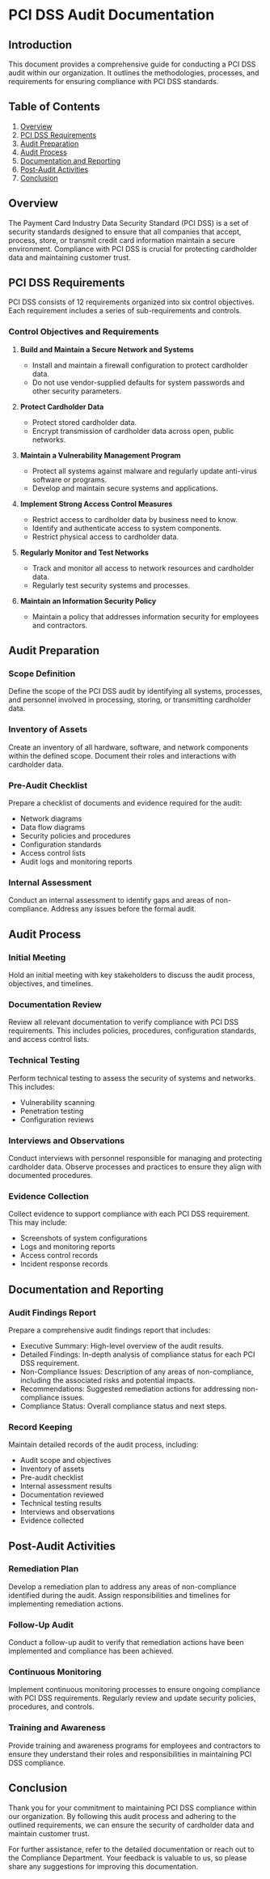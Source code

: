 # PCI DSS Audit Documentation

## Introduction
This document provides a comprehensive guide for conducting a PCI DSS audit within our organization. It outlines the methodologies, processes, and requirements for ensuring compliance with PCI DSS standards.

## Table of Contents
1. [Overview](#overview)
2. [PCI DSS Requirements](#pci-dss-requirements)
3. [Audit Preparation](#audit-preparation)
4. [Audit Process](#audit-process)
5. [Documentation and Reporting](#documentation-and-reporting)
6. [Post-Audit Activities](#post-audit-activities)
7. [Conclusion](#conclusion)

## Overview
The Payment Card Industry Data Security Standard (PCI DSS) is a set of security standards designed to ensure that all companies that accept, process, store, or transmit credit card information maintain a secure environment. Compliance with PCI DSS is crucial for protecting cardholder data and maintaining customer trust.

## PCI DSS Requirements
PCI DSS consists of 12 requirements organized into six control objectives. Each requirement includes a series of sub-requirements and controls.

### Control Objectives and Requirements
1. **Build and Maintain a Secure Network and Systems**
   - Install and maintain a firewall configuration to protect cardholder data.
   - Do not use vendor-supplied defaults for system passwords and other security parameters.

2. **Protect Cardholder Data**
   - Protect stored cardholder data.
   - Encrypt transmission of cardholder data across open, public networks.

3. **Maintain a Vulnerability Management Program**
   - Protect all systems against malware and regularly update anti-virus software or programs.
   - Develop and maintain secure systems and applications.

4. **Implement Strong Access Control Measures**
   - Restrict access to cardholder data by business need to know.
   - Identify and authenticate access to system components.
   - Restrict physical access to cardholder data.

5. **Regularly Monitor and Test Networks**
   - Track and monitor all access to network resources and cardholder data.
   - Regularly test security systems and processes.

6. **Maintain an Information Security Policy**
   - Maintain a policy that addresses information security for employees and contractors.

## Audit Preparation
### Scope Definition
Define the scope of the PCI DSS audit by identifying all systems, processes, and personnel involved in processing, storing, or transmitting cardholder data.

### Inventory of Assets
Create an inventory of all hardware, software, and network components within the defined scope. Document their roles and interactions with cardholder data.

### Pre-Audit Checklist
Prepare a checklist of documents and evidence required for the audit:
- Network diagrams
- Data flow diagrams
- Security policies and procedures
- Configuration standards
- Access control lists
- Audit logs and monitoring reports

### Internal Assessment
Conduct an internal assessment to identify gaps and areas of non-compliance. Address any issues before the formal audit.

## Audit Process
### Initial Meeting
Hold an initial meeting with key stakeholders to discuss the audit process, objectives, and timelines.

### Documentation Review
Review all relevant documentation to verify compliance with PCI DSS requirements. This includes policies, procedures, configuration standards, and access control lists.

### Technical Testing
Perform technical testing to assess the security of systems and networks. This includes:
- Vulnerability scanning
- Penetration testing
- Configuration reviews

### Interviews and Observations
Conduct interviews with personnel responsible for managing and protecting cardholder data. Observe processes and practices to ensure they align with documented procedures.

### Evidence Collection
Collect evidence to support compliance with each PCI DSS requirement. This may include:
- Screenshots of system configurations
- Logs and monitoring reports
- Access control records
- Incident response records

## Documentation and Reporting
### Audit Findings Report
Prepare a comprehensive audit findings report that includes:
- Executive Summary: High-level overview of the audit results.
- Detailed Findings: In-depth analysis of compliance status for each PCI DSS requirement.
- Non-Compliance Issues: Description of any areas of non-compliance, including the associated risks and potential impacts.
- Recommendations: Suggested remediation actions for addressing non-compliance issues.
- Compliance Status: Overall compliance status and next steps.

### Record Keeping
Maintain detailed records of the audit process, including:
- Audit scope and objectives
- Inventory of assets
- Pre-audit checklist
- Internal assessment results
- Documentation reviewed
- Technical testing results
- Interviews and observations
- Evidence collected

## Post-Audit Activities
### Remediation Plan
Develop a remediation plan to address any areas of non-compliance identified during the audit. Assign responsibilities and timelines for implementing remediation actions.

### Follow-Up Audit
Conduct a follow-up audit to verify that remediation actions have been implemented and compliance has been achieved.

### Continuous Monitoring
Implement continuous monitoring processes to ensure ongoing compliance with PCI DSS requirements. Regularly review and update security policies, procedures, and controls.

### Training and Awareness
Provide training and awareness programs for employees and contractors to ensure they understand their roles and responsibilities in maintaining PCI DSS compliance.

## Conclusion
Thank you for your commitment to maintaining PCI DSS compliance within our organization. By following this audit process and adhering to the outlined requirements, we can ensure the security of cardholder data and maintain customer trust.

For further assistance, refer to the detailed documentation or reach out to the Compliance Department. Your feedback is valuable to us, so please share any suggestions for improving this documentation.
